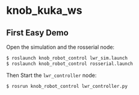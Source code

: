 # knob_kuka_ws

## First Easy Demo
Open the simulation and the rosserial node:
```bash
$ roslaunch knob_robot_control lwr_sim.launch
$ roslaunch knob_robot_control rosserial.launch
```

Then Start the `lwr_controller` node:
```bash
$ rosrun knob_robot_control lwr_controller.py
```